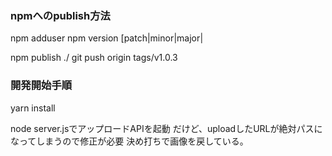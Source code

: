 ### npmへのpublish方法

npm adduser
npm version [patch|minor|major|

npm publish ./
git push origin tags/v1.0.3

### 開発開始手順
yarn install

node server.jsでアップロードAPIを起動
だけど、uploadしたURLが絶対パスになってしまうので修正が必要
決め打ちで画像を戻している。


